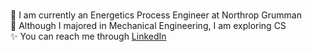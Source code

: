 ### 
:rocket: I am currently an Energetics Process Engineer at Northrop Grumman  
:wrench: Although I majored in Mechanical Engineering, I am exploring CS  
:sparkles: You can reach me through [LinkedIn](https://www.linkedin.com/in/steviemarston/)


<!--
**steviemarston/steviemarston** is a ✨ _special_ ✨ repository because its `README.md` (this file) appears on your GitHub profile.

Here are some ideas to get you started:

- 🔭 I’m currently working on ...
- 🌱 I’m currently learning ...
- 👯 I’m looking to collaborate on ...
- 🤔 I’m looking for help with ...
- 💬 Ask me about ...
- 📫 How to reach me: ...
- 😄 Pronouns: ...
- ⚡ Fun fact: ...
-->

